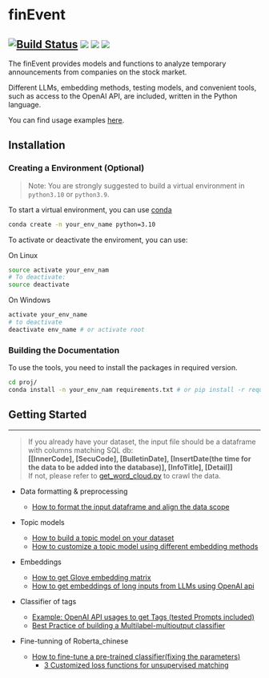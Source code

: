 # finEvent

[![Build Status](https://app.travis-ci.com/Anotherlynn/Lynns-work-file-.svg?branch=main)]()
![](https://img.shields.io/badge/powered%20by-@XinyiLi-green.svg)
![](https://img.shields.io/badge/language-Python-green.svg)
![](https://img.shields.io/badge/version-Python3.10-green.svg)
--------------------------------------------------------------------------------

The finEvent provides models and functions to analyze temporary announcements from companies on the stock market. 

Different LLMs, embedding methods, testing models, and convenient tools, such as access to the OpenAI API, are included, written in the Python language.

You can find usage examples [here](examples.py).

[//]: # (and  [OpenAI Cookbook]&#40;https://github.com/openai/openai-cookbook/&#41;.)

## Installation

[//]: # ()
[//]: # (You don't need this source code unless you want to modify the package. If you just)

[//]: # (want to use the package, just run:)

[//]: # ()
[//]: # (```sh)

[//]: # (pip install --upgrade openai)

[//]: # (```)
 
[//]: # ()
[//]: # (Install from source with:)

[//]: # ()
[//]: # (```sh)

[//]: # (python setup.py install)

[//]: # (```)

### Creating a Environment (Optional)
> Note: You are strongly suggested to build a virtual environment in `python3.10` or `python3.9`.

To start a virtual environment, you can use [conda](https://github.com/conda/conda)
```bash
conda create -n your_env_name python=3.10
```
To activate or deactivate the enviroment, you can use:

On Linux
```bash
source activate your_env_nam
# To deactivate:
source deactivate
```
On Windows
```bash
activate your_env_name
# to deactivate
deactivate env_name # or activate root
```

### Building the Documentation
To use the tools, you need to install the packages in required version.
```bash
cd proj/
conda install -n your_env_nam requirements.txt # or pip install -r requirements.txt
```

## Getting Started

--------------------------------------------------------------------------------
> If you already have your dataset, the input file should be a dataframe with columns matching SQL db: 
<br />**[[InnerCode], [SecuCode], [BulletinDate], [InsertDate(the time for the data to be added into the database)], [InfoTitle], [Detail]]**
 <br />If not, please refer to [get_word_cloud.py](get_word_cloud.py) to crawl the data.

- Data formatting & preprocessing
  - [How to format the input dataframe and align the data scope](./proj/mergedata.py)
- Topic models
  - [How to  build a topic model on your dataset](./proj/main.py)
  - [How to customize a topic model using different embedding methods](./proj/Clustering.py)
- Embeddings
  - [How to get Glove embedding matrix](./GloVe-master)
  - [How to get embeddings of long inputs from LLMs using OpenAI api](./embedding_long_inputs.py)
- Classifier of tags
  - [Example: OpenAI API usages to get Tags (tested Prompts included)](./proj/getTAG.py)
  - [Best Practice of building a Multilabel-multioutput classifier](./proj/build_model.py)
  
- Fine-tunning of Roberta_chinese
  - [How to fine-tune a pre-trained classifier(fixing the parameters)](./proj/Transformer.py)
    - [3 Customized loss functions for unsupervised matching](./proj/UnsupervisedLoss.py)























